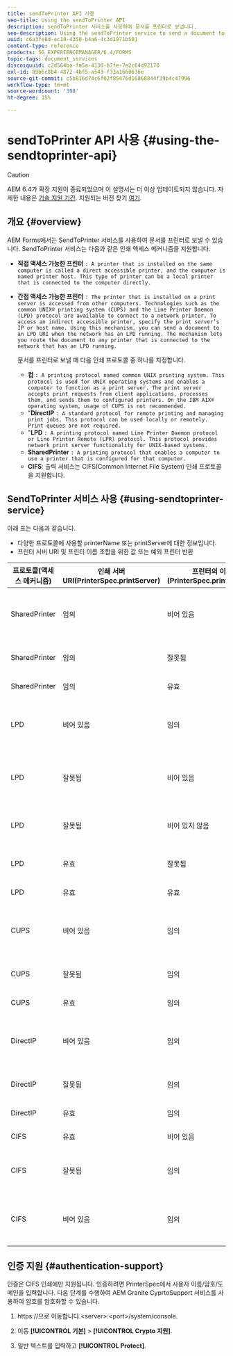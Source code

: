 ```yaml
---
title: sendToPrinter API 사용
seo-title: Using the sendToPrinter API
description: sendToPrinter 서비스를 사용하여 문서를 프린터로 보냅니다.
seo-description: Using the sendToPrinter service to send a document to printer.
uuid: c6a3fe8d-ec19-4350-b4a6-4c3d1971b501
content-type: reference
products: SG_EXPERIENCEMANAGER/6.4/FORMS
topic-tags: document_services
discoiquuid: c2d564ba-fa5a-4130-b7fe-7e2c64d92170
exl-id: 89b6c8b4-4872-4bf5-a543-f33a1660636e
source-git-commit: c5b816d74c6f02f85476d16868844f39b4c47996
workflow-type: tm+mt
source-wordcount: '398'
ht-degree: 15%

---
```


# sendToPrinter API 사용 {#using-the-sendtoprinter-api}

>[!CAUTION]
>
>AEM 6.4가 확장 지원이 종료되었으며 이 설명서는 더 이상 업데이트되지 않습니다. 자세한 내용은 [기술 지원 기간](https://helpx.adobe.com/kr/support/programs/eol-matrix.html). 지원되는 버전 찾기 [여기](https://experienceleague.adobe.com/docs/).

## 개요 {#overview}

AEM Forms에서는 SendToPrinter 서비스를 사용하여 문서를 프린터로 보낼 수 있습니다. SendToPrinter 서비스는 다음과 같은 인쇄 액세스 메커니즘을 지원합니다.

* **직접 액세스 가능한 프린터** `: A printer that is installed on the same computer is called a direct accessible printer, and the computer is named printer host. This type of printer can be a local printer that is connected to the computer directly.`

* **간접 액세스 가능한 프린터** `: The printer that is installed on a print server is accessed from other computers. Technologies such as the common UNIX® printing system (CUPS) and the Line Printer Daemon (LPD) protocol are available to connect to a network printer. To access an indirect accessible printer, specify the print server’s IP or host name. Using this mechanism, you can send a document to an LPD URI when the network has an LPD running. The mechanism lets you route the document to any printer that is connected to the network that has an LPD running.`

   문서를 프린터로 보낼 때 다음 인쇄 프로토콜 중 하나를 지정합니다.

   * **컵** `: A printing protocol named common UNIX printing system. This protocol is used for UNIX operating systems and enables a computer to function as a print server. The print server accepts print requests from client applications, processes them, and sends them to configured printers. On the IBM AIX® operating system, usage of CUPS is not recommended.`
   * &quot;**DirectIP** `: A standard protocol for remote printing and managing print jobs. This protocol can be used locally or remotely. Print queues are not required.`
   * &quot;**LPD** `: A printing protocol named Line Printer Daemon protocol or Line Printer Remote (LPR) protocol. This protocol provides network print server functionality for UNIX-based systems.`
   * **SharedPrinter** `: A printing protocol that enables a computer to use a printer that is configured for that computer.`
   * **CIFS**: 출력 서비스는 CIFS(Common Internet File System) 인쇄 프로토콜을 지원합니다.

## SendToPrinter 서비스 사용 {#using-sendtoprinter-service}

아래 표는 다음과 같습니다.

* 다양한 프로토콜에 사용할 printerName 또는 printServer에 대한 정보입니다.
* 프린터 서버 URI 및 프린터 이름 조합을 위한 값 또는 예외 프린터 반환

| 프로토콜(액세스 메커니즘) | 인쇄 서버 URI(PrinterSpec.printServer) | 프린터의 이름(PrinterSpec.printerName) | 결과 |
|--- |--- |--- |--- |
| SharedPrinter | 임의 | 비어 있음 | 예외: 필요한 인수 sPrinterName은 비워 둘 수 없습니다. |
| SharedPrinter | 임의 | 잘못됨 | 예외는 프린터를 찾을 수 없다는 것입니다. |
| SharedPrinter | 임의 | 유효 | 인쇄 작업이 성공했습니다. |
| LPD | 비어 있음 | 임의 | 필요한 인수 sPrintServerUri를 비워둘 수 없다는 예외가 발생했습니다. |
| LPD | 잘못됨 | 비어 있음 | 필요한 인수 sPrinterName을 비워 둘 수 없다는 예외가 발생했습니다. |
| LPD | 잘못됨 | 비어 있지 않음 | sPrintServerUri를 찾을 수 없다는 예외가 발생했습니다. |
| LPD | 유효 | 잘못됨 | 프린터를 찾을 수 없다는 예외를 나타냅니다. |
| LPD | 유효 | 유효 | 인쇄 작업에 성공했습니다. |
| CUPS | 비어 있음 | 임의 | 필요한 인수 sPrintServerUri를 비워둘 수 없다는 예외가 발생했습니다. |
| CUPS | 잘못됨 | 임의 | 프린터를 찾을 수 없다는 예외를 나타냅니다. |
| CUPS | 유효 | 임의 | 인쇄 작업이 성공했습니다. |
| DirectIP | 비어 있음 | 임의 | 필요한 인수 sPrintServerUri를 비워둘 수 없다는 예외가 발생했습니다. |
| DirectIP | 잘못됨 | 임의 | 프린터를 찾을 수 없다는 예외를 나타냅니다. |
| DirectIP | 유효 | 임의 | 인쇄 작업이 성공했습니다. |
| CIFS | 유효 | 비어 있음 | 인쇄 작업이 성공했습니다. |
| CIFS | 잘못됨 | 임의 | CIFS를 사용하여 인쇄하는 동안 알 수 없는 오류가 발생했습니다. |
| CIFS | 비어 있음 | 임의 | 필요한 인수 sPrintServerUri를 비워둘 수 없다는 예외가 발생했습니다. |

## 인증 지원 {#authentication-support}

인증은 CIFS 인쇄에만 지원됩니다. 인증하려면 PrinterSpec에서 사용자 이름/암호/도메인을 입력합니다. 다음 단계를 수행하여 AEM Granite CyprtoSupport 서비스를 사용하여 암호를 암호화할 수 있습니다.

1. https://으로 이동합니다.&lt;server>:&lt;port>/system/console.

1. 이동 **[!UICONTROL 기본]** > **[!UICONTROL Crypto 지원]**.

1. 일반 텍스트를 입력하고 **[!UICONTROL Protect]**.
